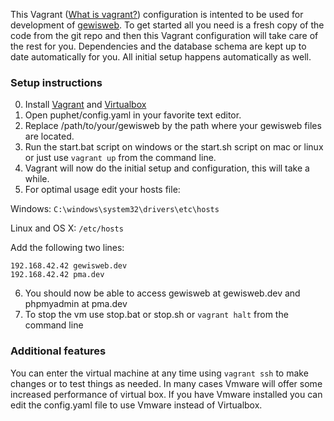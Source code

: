 This Vagrant ([What is vagrant?](https://www.vagrantup.com/about.html "vagrant")) configuration is intented to be used for development of [gewisweb](https://github.com/GEWIS/gewisweb "gewisweb"). To get started all you need is a fresh copy of the code from the git repo and then this Vagrant configuration will take care of the rest for you. Dependencies and the database schema are kept up to date automatically for you. All initial setup happens automatically as well.

### Setup instructions
0. Install [Vagrant](https://www.vagrantup.com/downloads.html "Vagrant") and [Virtualbox](https://www.virtualbox.org/wiki/Downloads "Virtualbox")
1. Open puphet/config.yaml in your favorite text editor.
2. Replace /path/to/your/gewisweb by the path where your gewisweb files are located.
3. Run the start.bat script on windows or the start.sh script on mac or linux or just use `vagrant up` from the command line.
4. Vagrant will now do the initial setup and configuration, this will take a while.
5. For optimal usage edit your hosts file:

Windows: `C:\windows\system32\drivers\etc\hosts`

Linux and OS X: `/etc/hosts`

Add the following two lines:
```
192.168.42.42 gewisweb.dev
192.168.42.42 pma.dev
```
6. You should now be able to access gewisweb at gewisweb.dev and phpmyadmin at pma.dev
7. To stop the vm use stop.bat or stop.sh or `vagrant halt` from the command line

### Additional features
You can enter the virtual machine at any time using `vagrant ssh` to make changes or to test things as needed. In many cases Vmware will offer some increased performance of virtual box. If you have Vmware installed you can edit the config.yaml file to use Vmware instead of Virtualbox.

